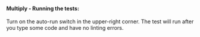 #### Multiply - Running the tests:
Turn on the auto-run switch in the upper-right corner. The test will run after you type some code and have no linting errors.